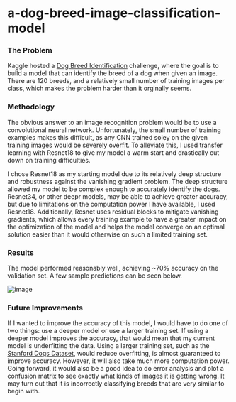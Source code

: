 # a-dog-breed-image-classification-model

### The Problem
Kaggle hosted a [Dog Breed Identification](https://www.kaggle.com/c/dog-breed-identificationhttps://www.kaggle.com/c/dog-breed-identification) challenge, where the goal is to build a model that can identify the breed of a dog when given an image. There are 120 breeds, and a relatively small number of training images per class, which makes the problem harder than it orginally seems.

### Methodology
The obvious answer to an image recognition problem would be to use a convolutional neural network. Unfortunately, the small number of training examples makes this difficult, as any CNN trained soley on the given training images would be severely overfit. To alleviate this, I used transfer learning with Resnet18 to give my model a warm start and drastically cut down on training difficulties.

I chose Resnet18 as my starting model due to its relatively deep structure and robustness against the vanishing gradient problem. The deep structure allowed my model to be complex enough to accurately identify the dogs. Resnet34, or other deepr models, may be able to achieve greater accuracy, but due to limitations on the computation power I have available, I used Resnet18. Additionally, Resnet uses residual blocks to mitigate vanishing gradients, which allows every training example to have a greater impact on the optimization of the model and helps the model converge on an optimal solution easier than it would otherwise on such a limited training set.

### Results
The model performed reasonably well, achieving ~70% accuracy on the validation set. A few sample predictions can be seen below.

![image](https://user-images.githubusercontent.com/78808499/111062409-90a82480-84ce-11eb-818a-f68955959309.png)



### Future Improvements
If I wanted to improve the accuracy of this model, I would have to do one of two things: use a deeper model or use a larger training set. If using a deeper model improves the accuracy, that would mean that my current model is underfitting the data. Using a larger training set, such as the [Stanford Dogs Dataset](http://vision.stanford.edu/aditya86/ImageNetDogs/), would reduce overfitting, is almost guaranteed to improve accuracy. However, it will also take much more computation power.
Going forward, it would also be a good idea to do error analysis and plot a confusion matrix to see exactly what kinds of images it is getting wrong. It may turn out that it is incorrectly classifying breeds that are very similar to begin with.
